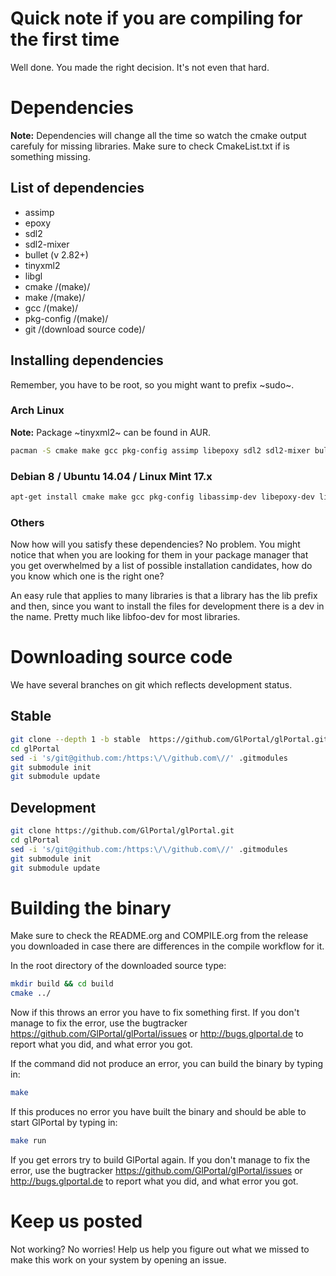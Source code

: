 # Quick note if you are compiling for the first time
Well done. You made the right decision. It's not even that hard.

# Dependencies
**Note:** Dependencies will change all the time so watch the cmake output carefuly for missing libraries.
Make sure to check CmakeList.txt if is something missing.

## List of dependencies
- assimp
- epoxy
- sdl2
- sdl2-mixer
- bullet (v 2.82+)
- tinyxml2
- libgl
- cmake /(make)/
- make /(make)/
- gcc /(make)/
- pkg-config /(make)/
- git /(download source code)/

## Installing dependencies
Remember, you have to be root, so you might want to prefix ~sudo~.

### Arch Linux
**Note:** Package ~tinyxml2~ can be found in AUR.
```bash
pacman -S cmake make gcc pkg-config assimp libepoxy sdl2 sdl2-mixer bullet mesa
```

### Debian 8 / Ubuntu 14.04 / Linux Mint 17.x
```bash
apt-get install cmake make gcc pkg-config libassimp-dev libepoxy-dev libsdl2-dev libsdl2-mixer-dev libbullet-dev libtinyxml2-dev libgl1-mesa-dev
```

### Others
Now how will you satisfy these dependencies? No problem. You might notice that when you
are looking for them in your package manager that you get overwhelmed by a list of possible
installation candidates, how do you know which one is the right one?

An easy rule that applies to many libraries is that a library has the lib prefix and then, 
since you want to install the files for development there is a dev in the name. 
Pretty much like libfoo-dev for most libraries.

# Downloading source code
We have several branches on git which reflects development status.

## Stable
```bash
git clone --depth 1 -b stable  https://github.com/GlPortal/glPortal.git
cd glPortal
sed -i 's/git@github.com:/https:\/\/github.com\//' .gitmodules
git submodule init
git submodule update
```

## Development
```bash
git clone https://github.com/GlPortal/glPortal.git
cd glPortal
sed -i 's/git@github.com:/https:\/\/github.com\//' .gitmodules
git submodule init
git submodule update
```

# Building the binary
Make sure to check the README.org and COMPILE.org from the release you downloaded in case
there are differences in the compile workflow for it.

In the root directory of the downloaded source type:
```bash
mkdir build && cd build
cmake ../
```

Now if this throws an error you have to fix something first. If you don't manage to fix the error, use the
bugtracker https://github.com/GlPortal/glPortal/issues or http://bugs.glportal.de to report what you did, and what error you got.

If the command did not produce an error, you can build the binary by typing in:
```bash
make
```

If this produces no error you have built the binary and should be able to start GlPortal by typing in:
```bash
make run
```

If you get errors try to build GlPortal again. If you don't manage to fix the error, use the
bugtracker https://github.com/GlPortal/glPortal/issues or http://bugs.glportal.de to report what you did, and what error you got.

# Keep us posted
Not working? No worries! Help us help you figure out what we missed to make this work on 
your system by opening an issue.
